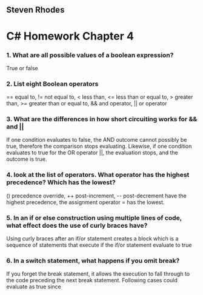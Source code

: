 ## Steven Rhodes
# C# Homework Chapter 4

### 1. What are all possible values of a boolean expression?
True or false

### 2. List eight Boolean operators
== equal to, != not equal to, < less than, <= less than or equal to, > greater than, >= greater than or equal to, && and operator, || or operator

### 3. What are the differences in how short circuiting works for && and ||
If one condition evaluates to false, the AND outcome cannot possibly be true, therefore the comparison stops evaluating. Likewise, if one condition evaluates to true for the OR operator ||, the evaluation stops, and the outcome is true.

### 4. look at the list of operators. What operator has the highest precedence? Which has the lowest?
() precedence override, ++ post-increment, -- post-decrement have the highest precedence, the assignment operator = has the lowest.

### 5. In an if or else construction using multiple lines of code, what effect does the use of curly braces have?
Using curly braces after an if/or statement creates a block which is a sequence of statements that execute if the if/or statement evaluate to true

### 6. In a switch statement, what happens if you omit break?
If you forget the break statement, it allows the execution to fall through to the code preceding the next break statement. Following cases could evaluate as true since